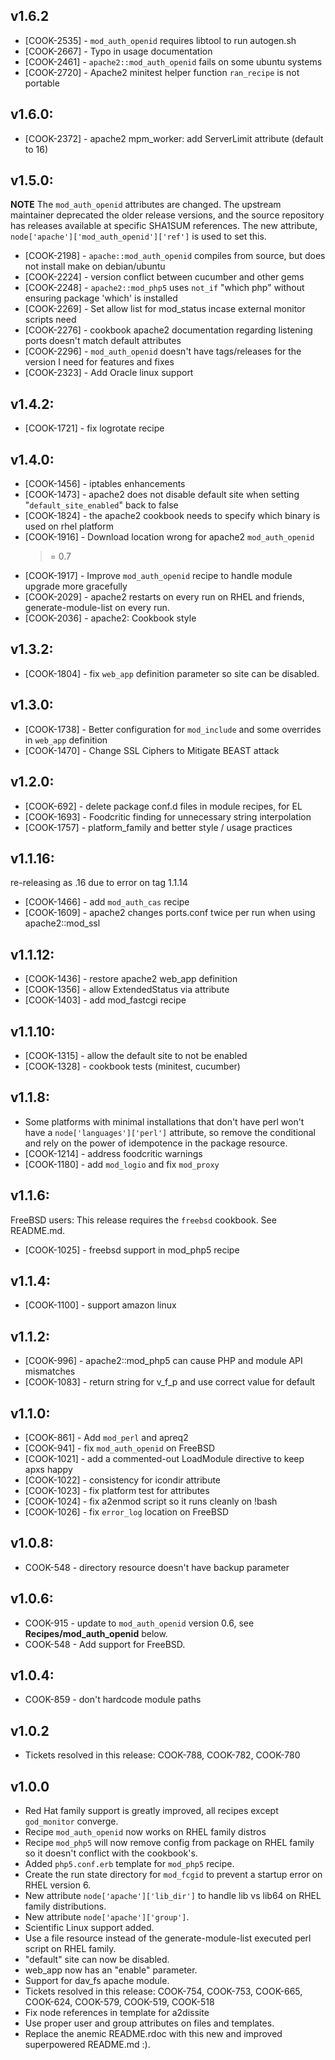 ## v1.6.2

* [COOK-2535] - `mod_auth_openid` requires libtool to run autogen.sh
* [COOK-2667] - Typo in usage documentation
* [COOK-2461] - `apache2::mod_auth_openid` fails on some ubuntu systems
* [COOK-2720] - Apache2 minitest helper function `ran_recipe` is not
  portable

## v1.6.0:

* [COOK-2372] - apache2 mpm_worker: add ServerLimit attribute (default
  to 16)

## v1.5.0:

**NOTE** The `mod_auth_openid` attributes are changed. The upstream
  maintainer deprecated the older release versions, and the source
  repository has releases available at specific SHA1SUM references.
  The new attribute, `node['apache']['mod_auth_openid']['ref']` is
  used to set this.

* [COOK-2198] - `apache::mod_auth_openid` compiles from source, but
  does not install make on debian/ubuntu
* [COOK-2224] - version conflict between cucumber and other gems
* [COOK-2248] - `apache2::mod_php5` uses `not_if` "which php" without
  ensuring package 'which' is installed
* [COOK-2269] - Set allow list for mod_status incase external monitor scripts need
* [COOK-2276] - cookbook apache2 documentation regarding listening
  ports doesn't match default attributes
* [COOK-2296] - `mod_auth_openid` doesn't have tags/releases for the
  version I need for features and fixes
* [COOK-2323] - Add Oracle linux support

## v1.4.2:

* [COOK-1721] - fix logrotate recipe

## v1.4.0:

* [COOK-1456] - iptables enhancements
* [COOK-1473] - apache2 does not disable default site when setting
  "`default_site_enabled`" back to false
* [COOK-1824] - the apache2 cookbook needs to specify which binary is
  used on rhel platform
* [COOK-1916] - Download location wrong for apache2 `mod_auth_openid`
  >= 0.7
* [COOK-1917] - Improve `mod_auth_openid` recipe to handle module
  upgrade more gracefully
* [COOK-2029] - apache2 restarts on every run on RHEL and friends,
  generate-module-list on every run.
* [COOK-2036] - apache2: Cookbook style

## v1.3.2:

* [COOK-1804] - fix `web_app` definition parameter so site can be
  disabled.

## v1.3.0:

* [COOK-1738] - Better configuration for `mod_include` and some
  overrides in `web_app` definition
* [COOK-1470] - Change SSL Ciphers to Mitigate BEAST attack

## v1.2.0:

* [COOK-692] - delete package conf.d files in module recipes, for EL
* [COOK-1693] - Foodcritic finding for unnecessary string interpolation
* [COOK-1757] - platform_family and better style / usage practices

## v1.1.16:

re-releasing as .16 due to error on tag 1.1.14

* [COOK-1466] - add `mod_auth_cas` recipe
* [COOK-1609] - apache2 changes ports.conf twice per run when using
  apache2::mod_ssl

## v1.1.12:

* [COOK-1436] - restore apache2 web_app definition
* [COOK-1356] - allow ExtendedStatus via attribute
* [COOK-1403] - add mod_fastcgi recipe

## v1.1.10:

* [COOK-1315] - allow the default site to not be enabled
* [COOK-1328] - cookbook tests (minitest, cucumber)

## v1.1.8:

* Some platforms with minimal installations that don't have perl won't
  have a `node['languages']['perl']` attribute, so remove the
  conditional and rely on the power of idempotence in the package
  resource.
* [COOK-1214] - address foodcritic warnings
* [COOK-1180] - add `mod_logio` and fix `mod_proxy`

## v1.1.6:

FreeBSD users: This release requires the `freebsd` cookbook. See README.md.

* [COOK-1025] - freebsd support in mod_php5 recipe

## v1.1.4:

* [COOK-1100] - support amazon linux

## v1.1.2:

* [COOK-996] - apache2::mod_php5 can cause PHP and module API mismatches
* [COOK-1083] - return string for v_f_p and use correct value for
  default

## v1.1.0:

* [COOK-861] - Add `mod_perl` and apreq2
* [COOK-941] - fix `mod_auth_openid` on FreeBSD
* [COOK-1021] - add a commented-out LoadModule directive to keep apxs happy
* [COOK-1022] - consistency for icondir attribute
* [COOK-1023] - fix platform test for attributes
* [COOK-1024] - fix a2enmod script so it runs cleanly on !bash
* [COOK-1026] - fix `error_log` location on FreeBSD

## v1.0.8:

* COOK-548 - directory resource doesn't have backup parameter

## v1.0.6:

* COOK-915 - update to `mod_auth_openid` version 0.6, see __Recipes/mod_auth_openid__ below.
* COOK-548 - Add support for FreeBSD.

## v1.0.4:

* COOK-859 - don't hardcode module paths

## v1.0.2

* Tickets resolved in this release: COOK-788, COOK-782, COOK-780

## v1.0.0

* Red Hat family support is greatly improved, all recipes except `god_monitor` converge.
* Recipe `mod_auth_openid` now works on RHEL family distros
* Recipe `mod_php5` will now remove config from package on RHEL family so it doesn't conflict with the cookbook's.
* Added `php5.conf.erb` template for `mod_php5` recipe.
* Create the run state directory for `mod_fcgid` to prevent a startup error on RHEL version 6.
* New attribute `node['apache']['lib_dir']` to handle lib vs lib64 on RHEL family distributions.
* New attribute `node['apache']['group']`.
* Scientific Linux support added.
* Use a file resource instead of the generate-module-list executed perl script on RHEL family.
* "default" site can now be disabled.
* web_app now has an "enable" parameter.
* Support for dav_fs apache module.
* Tickets resolved in this release: COOK-754, COOK-753, COOK-665, COOK-624, COOK-579, COOK-519, COOK-518
* Fix node references in template for a2dissite
* Use proper user and group attributes on files and templates.
* Replace the anemic README.rdoc with this new and improved superpowered README.md :).
